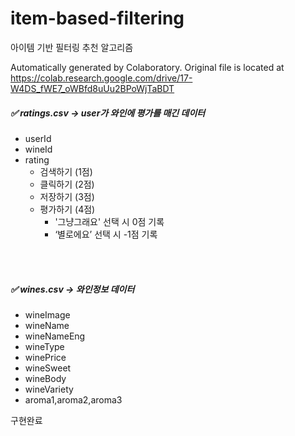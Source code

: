 # item-based-filtering
아이템 기반 필터링 추천 알고리즘

Automatically generated by Colaboratory.
Original file is located at
    https://colab.research.google.com/drive/17-W4DS_fWE7_oWBfd8uUu2BPoWjTaBDT
    

##### ✅ ratings.csv -> user가 와인에 평가를 매긴 데이터
- userId
- wineId
- rating
  - 검색하기 (1점)
  - 클릭하기 (2점)
  - 저장하기 (3점)
  - 평가하기 (4점)
    - '그냥그래요' 선택 시 0점 기록 
    - ‘별로에요’ 선택 시 -1점 기록

</br>
</br>

##### ✅ wines.csv -> 와인정보 데이터
- wineImage
- wineName
- wineNameEng
- wineType
- winePrice
- wineSweet
- wineBody
- wineVariety
- aroma1,aroma2,aroma3

구현완료
